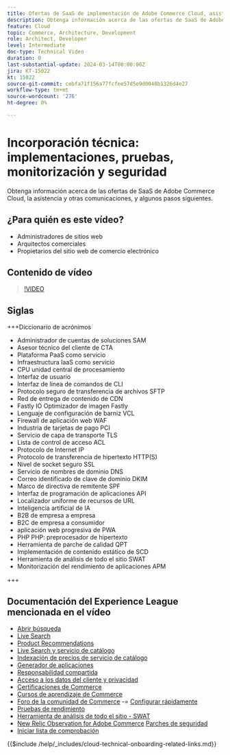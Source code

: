 ```yaml
---
title: Ofertas de SaaS de implementación de Adobe Commerce Cloud, asistencia y otras comunicaciones, así como algunos pasos siguientes
description: Obtenga información acerca de las ofertas de SaaS de Adobe Commerce Cloud, la asistencia y otras comunicaciones, y algunos pasos siguientes.
feature: Cloud
topic: Commerce, Architecture, Development
role: Architect, Developer
level: Intermediate
doc-type: Technical Video
duration: 0
last-substantial-update: 2024-03-14T00:00:00Z
jira: KT-15022
kt: 15022
source-git-commit: cebfa71f156a77fcfee57d5e9d0048b1326d4e27
workflow-type: tm+mt
source-wordcount: '276'
ht-degree: 0%

---
```



# Incorporación técnica: implementaciones, pruebas, monitorización y seguridad

Obtenga información acerca de las ofertas de SaaS de Adobe Commerce Cloud, la asistencia y otras comunicaciones, y algunos pasos siguientes.

## ¿Para quién es este vídeo?

- Administradores de sitios web
- Arquitectos comerciales
- Propietarios del sitio web de comercio electrónico

## Contenido de vídeo

>[!VIDEO](https://video.tv.adobe.com/v/3427902?learn=on)

## Siglas

+++Diccionario de acrónimos

- Administrador de cuentas de soluciones SAM
- Asesor técnico del cliente de CTA
- Plataforma PaaS como servicio
- Infraestructura IaaS como servicio
- CPU unidad central de procesamiento
- Interfaz de usuario
- Interfaz de línea de comandos de CLI
- Protocolo seguro de transferencia de archivos SFTP
- Red de entrega de contenido de CDN
- Fastly IO Optimizador de imagen Fastly
- Lenguaje de configuración de barniz VCL
- Firewall de aplicación web WAF
- Industria de tarjetas de pago PCI
- Servicio de capa de transporte TLS
- Lista de control de acceso ACL
- Protocolo de Internet IP
- Protocolo de transferencia de hipertexto HTTP(S)
- Nivel de socket seguro SSL
- Servicio de nombres de dominio DNS
- Correo identificado de clave de dominio DKIM
- Marco de directiva de remitente SPF
- Interfaz de programación de aplicaciones API
- Localizador uniforme de recursos de URL
- Inteligencia artificial de IA
- B2B de empresa a empresa
- B2C de empresa a consumidor
- aplicación web progresiva de PWA
- PHP PHP: preprocesador de hipertexto
- Herramienta de parche de calidad QPT
- Implementación de contenido estático de SCD
- Herramienta de análisis de todo el sitio SWAT
- Monitorización del rendimiento de aplicaciones APM

+++

## Documentación del Experience League mencionada en el vídeo

- [Abrir búsqueda](https://experienceleague.adobe.com/docs/commerce-cloud-service/user-guide/configure/service/opensearch.html)
- [Live Search](https://experienceleague.adobe.com/docs/commerce-merchant-services/live-search/overview.html)
- [Product Recommendations](https://experienceleague.adobe.com/docs/commerce-merchant-services/product-recommendations/overview.html)
- [Live Search y servicio de catálogo](https://experienceleague.adobe.com/docs/events/adobe-developers-live-recordings/2023/nov2023/nov-commerce/commerce-search-and-catalog-service.html)
- [Indexación de precios de servicio de catálogo](https://experienceleague.adobe.com/docs/commerce-merchant-services/price-indexer/price-indexing.html)
- [Generador de aplicaciones](https://experienceleague.adobe.com/docs/commerce-learn/tutorials/adobe-developer-app-builder/app-builder-technical-overview.html)
- [Responsabilidad compartida](https://experienceleague.adobe.com/docs/commerce-operations/security-and-compliance/shared-responsibility.html)
- [Acceso a los datos del cliente y privacidad](https://experienceleague.adobe.com/docs/commerce-knowledge-base/kb/announcements/commerce-announcements/adobe-support-customer-data-access-and-privacy.html)
- [Certificaciones de Commerce](https://experienceleague.adobe.com/docs/certification/program/technical-certifications/ac/ac-overview.html)
- [Cursos de aprendizaje de Commerce](https://learning.adobe.com/catalog.html?products=Commerce)
- [Foro de la comunidad de Commerce](https://community.magento.com/)
-= [Configurar rápidamente](https://experienceleague.adobe.com/docs/commerce-cloud-service/user-guide/cdn/setup-fastly/fastly-configuration.html)
- [Pruebas de rendimiento](https://experienceleague.adobe.com/docs/commerce-operations/deliver-commerce-at-scale/launch.html)
- [Herramienta de análisis de todo el sitio - SWAT](https://experienceleague.adobe.com/docs/commerce-knowledge-base/kb/support-tools/site-wide-analysis-tool/swat-tool-overview.html?)
- [New Relic Observation for Adobe Commerce](https://experienceleague.adobe.com/docs/commerce-operations/tools/observation-for-adobe-commerce/intro.html)
  [Parches de seguridad](https://experienceleague.adobe.com/docs/commerce-operations/release/notes/security-patches/overview.html)
- [Iniciar lista de comprobación](https://experienceleague.adobe.com/docs/commerce-cloud-service/user-guide/launch/checklist.html)

{{$include /help/_includes/cloud-technical-onboarding-related-links.md}}
